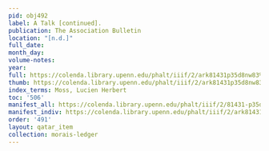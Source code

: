 ```yaml
---
pid: obj492
label: A Talk [continued].
publication: The Association Bulletin
location: "[n.d.]"
full_date:
month_day:
volume-notes:
year:
full: https://colenda.library.upenn.edu/phalt/iiif/2/ark81431p35d8nw83%2FSHA256E-s6898363--bf2a8e0e658a98028beb209f2eca86491a37d5b42698d999d733fa50593cd3d7.jpeg/full/3500,/0/default.jpg
thumb: https://colenda.library.upenn.edu/phalt/iiif/2/ark81431p35d8nw83%2FSHA256E-s6898363--bf2a8e0e658a98028beb209f2eca86491a37d5b42698d999d733fa50593cd3d7.jpeg/full/!200,200/0/default.jpg
index_terms: Moss, Lucien Herbert
toc: '506'
manifest_all: https://colenda.library.upenn.edu/phalt/iiif/2/81431-p35d8nw83/manifest
manifest_indiv: https://colenda.library.upenn.edu/phalt/iiif/2/ark81431p35d8nw83%2FSHA256E-s6898363--bf2a8e0e658a98028beb209f2eca86491a37d5b42698d999d733fa50593cd3d7.jpeg
order: '491'
layout: qatar_item
collection: morais-ledger
---
```

